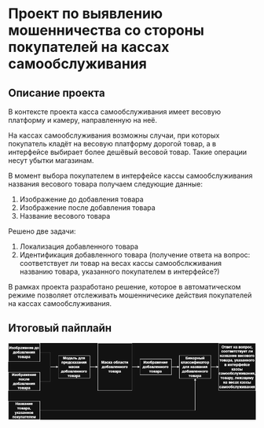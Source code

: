 # Проект по выявлению мошенничества со стороны покупателей на кассах самообслуживания

## Описание проекта

В контексте проекта касса самообслуживания имеет весовую платформу и камеру, направленную на неё.

На кассах самообслуживания возможны случаи, при которых покупатель кладёт на весовую платформу дорогой товар, а в интерфейсе выбирает более дешёвый весовой товар. Такие операции несут убытки магазинам.

В момент выбора покупателем в интерфейсе кассы самообслуживания названия весового товара получаем следующие данные:
1. Изображение до добавления товара
2. Изображение после добавления товара
3. Название весового товара

Решено две задачи:

1. Локализация добавленного товара
2. Идентификация добавленного товара (получение ответа на вопрос: соответствует ли товар на весах кассы самообслкживания названию товара, указанного покупателем в интерфейсе?)

В рамках проекта разработано решение, которое в автоматическом режиме позволяет отслеживать мошенничесике действия покупателей
на кассах самообслуживания.

## Итоговый пайплайн

![pipeline](preview/pipeline.png)
